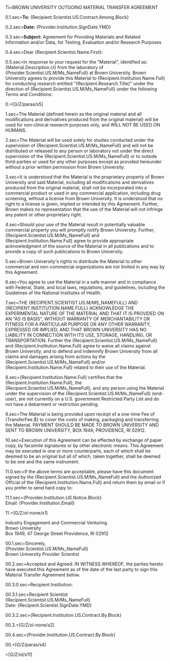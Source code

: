 Ti=BROWN UNIVERSITY OUTGOING MATERIAL TRANSFER AGREEMENT

0.1.sec=<b>To:</b> {Recipient.Scientist.US.Contract.Among.Block}

0.2.sec=<b>Date:</b> {Provider.Institution.SignDate.YMD}

0.3.sec=<b>Subject:</b>  Agreement for Providing Materials and Related Information and/or Data, for Testing, Evaluation and/or Research Purposes

0.4.sec=Dear {Recipient.Scientist.Name.First}:

0.5.sec=In response to your request for the "Material", identified as: {Material.Description.cl} from the laboratory of {Provider.Scientist.US.M/Ms_NameFull} at Brown University.  Brown University agrees to provide this Material to {Recipient.Institution.Name.Full} for conducting research entitled "{Recipient.Research.Title}" under the direction of {Recipient.Scientist.US.M/Ms_NameFull} under the following Terms and Conditions:

0.=[G/Z/paras/s5]

1.sec=The Material (defined herein as the original material and all modifications and derivatives produced from the original material) will be used for non-clinical research purposes only, and <span style="text-transform:uppercase">will not be used on humans</span>.

2.sec=The Material will be used solely for studies conducted under the supervision of {Recipient.Scientist.US.M/Ms_NameFull} and will not be distributed or released to any person or laboratory not under the direct supervision of the {Recipient.Scientist.US.M/Ms_NameFull} or to outside third-parties or used for any other purposes except as provided hereunder without a prior written permission from Brown University.  

3.sec=It is understood that the Material is the proprietary property of Brown University and said Material, including all modifications and derivatives produced from the original material, shall not be incorporated into a commercial product or used in any commercial application, including drug screening, without a license from Brown University.  It is understood that no right to a license is given, implied or intended by this Agreement.  Further, Brown makes no representation that the use of the Material will not infringe any patent or other proprietary right.

4.sec=Should your use of the Material result in potentially valuable commercial property you will promptly notify Brown University.  Further, {Recipient.Scientist.US.M/Ms_NameFull} and {Recipient.Institution.Name.Full} agree to provide appropriate acknowledgment of the source of the Material in all publications and to provide a copy of such publications to Brown University.

5.sec=Brown University's rights to distribute the Material to other commercial and non-commercial organizations are not limited in any way by this Agreement.

6.sec=You agree to use the Material in a safe manner and in compliance with Federal, State, and local laws, regulations, and guidelines, including the Guidelines of the National Institutes of Health.

7.sec=<span style="text-transform:uppercase">The {Recipient.Scientist.US.M/Ms_NameFull} and {Recipient.Institution.Name.Full} acknowledge the experimental nature of the material and that it is provided on an "as is basis", without warranty of merchantability or fitness for a particular purpose or any other warranty, expressed or implied, and that Brown University has no liability in connection with its use, storage, handling, or transportation. </span> Further the {Recipient.Scientist.US.M/Ms_NameFull} and {Recipient.Institution.Name.Full} agree to waive all claims against Brown University, and to defend and indemnify Brown University from all claims and damages arising from actions by the {Recipient.Scientist.US.M/Ms_NameFull} and/or {Recipient.Institution.Name.Full} related to their use of the Material.  
	
8.sec={Recipient.Institution.Name.Full} certifies that the {Recipient.Institution.Name.Full}, the {Recipient.Scientist.US.M/Ms_NameFull}, and any person using the Material under the supervision of the {Recipient.Scientist.US.M/Ms_NameFull} (end-user), are not currently on a U.S. government Restricted Party List and do not have a debarment or restriction pending.

9.sec=The Material is being provided upon receipt of a one-time Fee of {TransferFee.$} to cover the costs of making, packaging and transferring the Material. <span style="text-transform:uppercase">Payment should be made to Brown University and sent to Brown University, Box 1949, Providence, RI 02912.

10.sec=Execution of this Agreement can be effected by exchange of paper copy, by facsimile signatures or by other electronic means. This Agreement may be executed in one or more counterparts, each of which shall be deemed to be an original but all of which, taken together, shall be deemed to be one and the same instrument.  

11.0.sec=If the above terms are acceptable, please have this document signed by the {Recipient.Scientist.US.M/Ms_NameFull} and the Authorized Official of the {Recipient.Institution.Name.Full} and return them by email or if you prefer to send hard copy to:

11.1.sec={Provider.Institution.US.Notice.Block}<br>Email:  {Provider.Institution.Email}

11.=[G/Z/ol-none/s1]

Industry Engagement and Commercial Venturing			
	Brown University				
	Box 1949, 47 George Street
	Providence, RI 02912

00.1.sec=Sincerely,<br>{Provider.Scientist.US.M/Ms_NameFull}<br>Brown University Provider Scientist

00.2.sec=Accepted and Agreed: IN WITNESS WHEREOF, the parties hereto have executed this Agreement as of the date of the last party to sign this Material Transfer Agreement below.

00.3.0.sec=Recipient Institution:

00.3.1.sec=Recipient Scientist<br>{Recipient.Scientist.US.M/Ms_NameFull}<br>Date: {Recipient.Scientist.SignDate.YMD} 

00.3.2.sec={Recipient.Institution.US.Contract.By.Block}

00.3.=[G/Z/ol-none/s2]

00.4.sec={Provider.Institution.US.Contract.By.Block}

00.=[G/Z/paras/s4]

=[G/Z/ol/s11]
